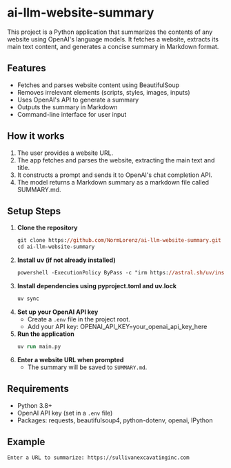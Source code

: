 # ai-llm-website-summary

This project is a Python application that summarizes the contents of any website using OpenAI's language models. It fetches a website, extracts its main text content, and generates a concise summary in Markdown format.

## Features
- Fetches and parses website content using BeautifulSoup
- Removes irrelevant elements (scripts, styles, images, inputs)
- Uses OpenAI's API to generate a summary
- Outputs the summary in Markdown
- Command-line interface for user input

## How it works
1. The user provides a website URL.
2. The app fetches and parses the website, extracting the main text and title.
3. It constructs a prompt and sends it to OpenAI's chat completion API.
4. The model returns a Markdown summary as a markdown file called SUMMARY.md.

## Setup Steps

1. **Clone the repository**
   ```ps
   git clone https://github.com/NormLorenz/ai-llm-website-summary.git
   cd ai-llm-website-summary
   ```
2. **Install uv (if not already installed)**
   ```ps
   powershell -ExecutionPolicy ByPass -c "irm https://astral.sh/uv/install.ps1 | iex"
   ```
3. **Install dependencies using pyproject.toml and uv.lock**
   ```ps
   uv sync
   ```
4. **Set up your OpenAI API key**
   - Create a `.env` file in the project root.
   - Add your API key: OPENAI_API_KEY=your_openai_api_key_here
5. **Run the application**
   ```ps
   uv run main.py
   ```
6. **Enter a website URL when prompted**
   - The summary will be saved to `SUMMARY.md`.

## Requirements
- Python 3.8+
- OpenAI API key (set in a `.env` file)
- Packages: requests, beautifulsoup4, python-dotenv, openai, IPython

## Example
```
Enter a URL to summarize: https://sullivanexcavatinginc.com
```
